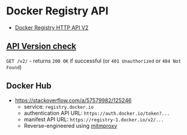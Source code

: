 # Docker Registry API

* [Docker Registry HTTP API V2](https://docs.docker.com/registry/spec/api/#listing-image-tags)

## [API Version check](https://docs.docker.com/registry/spec/api/#api-version-check)

`GET /v2/` - returns `200 OK` if successful (or `401 Unauthorized` or `404 Not Found`)

## Docker Hub

* <https://stackoverflow.com/a/57579982/125246>
    * service: `registry.docker.io`
    * authentication API URL: `https://auth.docker.io/token?...`
    * manifest API URL: `https://registry-1.docker.io/v2/...`
    * Reverse-engineered using [mitmproxy](https://mitmproxy.org/)
  